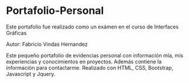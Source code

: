# Portafolio-Personal
Este portafolio fue realizado como un exámen en el curso de Interfaces Gráficas    
     
     
Autor: Fabricio Vindas Hernandez    



Este pequeño portafolio de evidencias personal con información mía, mis experiencias y conocimientos en proyectos. 
Además contiene la información para contactarme. Realizado con HTML, CSS, Bootstrap, Javascript y Jquery.



